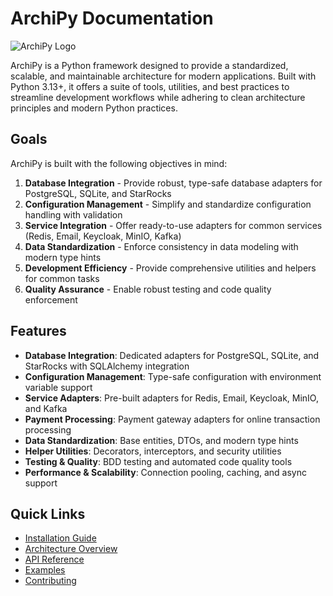 # ArchiPy Documentation

![ArchiPy Logo](assets/logo.jpg)

ArchiPy is a Python framework designed to provide a standardized, scalable, and maintainable architecture for modern
applications. Built with Python 3.13+, it offers a suite of tools, utilities, and best practices to streamline
development workflows while adhering to clean architecture principles and modern Python practices.

## Goals

ArchiPy is built with the following objectives in mind:

1. **Database Integration** - Provide robust, type-safe database adapters for PostgreSQL, SQLite, and StarRocks
2. **Configuration Management** - Simplify and standardize configuration handling with validation
3. **Service Integration** - Offer ready-to-use adapters for common services (Redis, Email, Keycloak, MinIO, Kafka)
4. **Data Standardization** - Enforce consistency in data modeling with modern type hints
5. **Development Efficiency** - Provide comprehensive utilities and helpers for common tasks
6. **Quality Assurance** - Enable robust testing and code quality enforcement

## Features

- **Database Integration**: Dedicated adapters for PostgreSQL, SQLite, and StarRocks with SQLAlchemy integration
- **Configuration Management**: Type-safe configuration with environment variable support
- **Service Adapters**: Pre-built adapters for Redis, Email, Keycloak, MinIO, and Kafka
- **Payment Processing**: Payment gateway adapters for online transaction processing
- **Data Standardization**: Base entities, DTOs, and modern type hints
- **Helper Utilities**: Decorators, interceptors, and security utilities
- **Testing & Quality**: BDD testing and automated code quality tools
- **Performance & Scalability**: Connection pooling, caching, and async support

## Quick Links

- [Installation Guide](installation.md)
- [Architecture Overview](architecture.md)
- [API Reference](api_reference/index.md)
- [Examples](examples/index.md)
- [Contributing](contributing.md)

